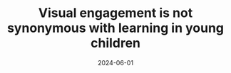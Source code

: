 ---
title: "Visual engagement is not synonymous with learning in young children"
collection: publications
permalink: /publication/VisualEngagement24
date: 2024-06-01
venue: 'Proceedings of the Annual Meeting of the Cognitive Science Society'
paperurl: 
paperurl: '/files/VisualEngagementCogSci24.pdf'
link: 'https://escholarship.org/uc/item/0wz74769'
citation: 'Shepherd, S. S, & Kidd, C. (2024). Visual engagement is not synonymous with learning in young children. Proceedings of the Annual Meeting of the Cognitive Science Society, 46.'
---